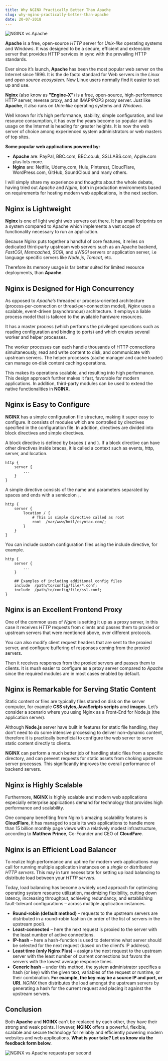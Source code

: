 ```yaml
---
title: Why NGINX Practically Better Than Apache
slug: why-nginx-practically-better-than-apache
date: 20-07-2018
---
```


![NGINX vs Apache](/nginx-vs-apache/media/nginx-vs-apache.png)

**Apache** is a free, open-source _HTTP_ server for _Unix-like_ operating systems and _Windows_.
It was designed to be a secure, efficient and extensible server that provides HTTP services in sync with the prevailing HTTP standards.

Ever since it’s launch, **Apache** has been the most popular web server on the Internet since 1996.
It is the de facto standard for Web servers in the _Linux_ and _open source ecosystem_.
New Linux users normally find it easier to set up and use.

**Nginx** (also know as **"Engine-X"**) is a free, open-source, high-performance HTTP server, reverse proxy, and an IMAP/POP3 proxy server.
Just like **Apache**, it also runs on _Unix-like_ operating systems and _Windows_.

Well known for it’s high performance, stability, simple configuration, and low resource consumption, it has over the years become so popular and its usage on the Internet is heading for greater heights.
It is now the web server of choice among experienced system administrators or web masters of top sites.

**Some popular web applications powered by:**

* **Apache** are: PayPal, BBC.com, BBC.co.uk, SSLLABS.com, Apple.com plus lots more.
* **Nginx** are: Netflix, Udemy.com, Hulu, Pinterest, CloudFlare, WordPress.com, GitHub, SoundCloud and many others.

I will simply share my experience and thoughts about the whole debate, having tried out _Apache_ and _Nginx_, both in production environments based on requirements for hosting modern web applications,
in the next section.

## Nginx is Lightweight

**Nginx** is one of light weight web servers out there.
It has small footprints on a system compared to Apache which implements a vast scope of functionality necessary to run an application.

Because Nginx puts together a handful of core features,
it relies on dedicated third‑party upstream web servers such
as an Apache backend, _FastCGI_, _Memcached_, _SCGI_, and _uWSGI_ servers or application server,
i.e language specific servers like *Node.js*, *Tomcat*, etc.

Therefore its memory usage is far better suited for limited resource deployments, than **Apache**.

## Nginx is Designed for High Concurrency

As opposed to _Apache’s_ threaded or process-oriented architecture (process‑per‑connection or thread‑per‑connection model), *Nginx* uses a scalable, event-driven (asynchronous) architecture.
It employs a liable process model that is tailored to the available hardware resources.

It has a master process (which performs the privileged operations such as reading configuration and binding to ports) and which creates several worker and helper processes.

The worker processes can each handle thousands of HTTP connections simultaneously, read and write content to disk, and communicate with upstream servers. The helper processes (cache manager and cache loader) can manage on‑disk content caching operations.

This makes its operations scalable, and resulting into high performance.
This design approach further makes it fast, favorable for modern applications.
In addition, third‑party modules can be used to extend the native functionalities in **NGINX**.

## Nginx is Easy to Configure

**NGINX** has a simple configuration file structure, making it super easy to configure.
It consists of modules which are controlled by directives specified in the configuration file.
In addition, directives are divided into block directives and simple directives.

A block directive is defined by braces `{` and `}`.
If a block directive can have other directives inside braces, it is called a context such as events, http, server, and location.

```nginx
http {
    server {
        ...
    }
}
```

A simple directive consists of the name and parameters separated by spaces and ends with a semicolon `;`.

```nginx
http {
    server {
        location / {
            # This is simple directive called as root
            root  /var/www/hmtl/csyntax.com/;
        }
    }
}
```

You can include custom configuration files using the include directive, for example.

```nginx
http {
    server {
        ...
    }

    ## Examples of including additional config files
    include  /path/to/config/file/*.conf;
    include  /path/to/config/file/ssl.conf;
}
```

## Nginx is an Excellent Frontend Proxy

One of the common uses of *Nginx* is setting it up as a proxy server, in this case it receives _HTTP_ requests from clients and passes them to proxied or upstream servers that were mentioned above, over different protocols.

You can also modify client request headers that are sent to the proxied server, and configure buffering of responses coming from the proxied servers.

Then it receives responses from the proxied servers and passes them to clients.
It is mush easier to configure as a proxy server compared to *Apache* since the required modules are in most cases enabled by default.

## Nginx is Remarkable for Serving Static Content

Static content or files are typically files stored on disk on the server computer, for example **CSS styles**,**JavaScripts scripts** amd **images**.
Let’s consider a scenario where you using Nginx as a Front-End for Node.js (the application server).

Although **Node.js** server have built in features for static file handling, they don’t need to do some intensive processing to deliver non-dynamic content, therefore it is practically beneficial to configure the web server to serve static content directly to clients.

**NGINX** can perform a much better job of handling static files from a specific directory, and can prevent requests for static assets from choking upstream server processes.
This significantly improves the overall performance of backend servers.

## Nginx is Highly Scalable

Furthermore, **NGINX** is highly scalable and modern web applications especially enterprise applications demand for technology that provides high performance and scalability.

One company benefiting from Nginx’s amazing scalability features is __CloudFlare__,
it has managed to scale its web applications to handle more than 15 billion monthly page views with a relatively modest infrastructure, according to __Matthew Prince__, Co-Founder and CEO of __CloudFare__.

## Nginx is an Efficient Load Balancer

To realize high performance and uptime for modern web applications may call for running multiple application instances on a _single_ or _distributed HTTP servers_.
This may in turn necessitate for setting up load balancing to distribute load between your _HTTP servers_.

Today, load balancing has become a widely used approach for optimizing operating system resource utilization, maximizing flexibility, cutting down latency, increasing throughput, achieving redundancy, and establishing fault-tolerant configurations – across multiple application instances.

* **Round-robin (default method)** – requests to the upstream servers are distributed in a round-robin fashion (in order of the list of servers in the upstream pool).
* **Least-connected** – here the next request is proxied to the server with the least number of active connections.
* **IP-hash** – here a hash-function is used to determine what server should be selected for the next request (based on the client’s IP address).
* **Least time (only Nginx Plus)** – assigns the next request to the upstream server with the least number of current connections but favors the servers with the lowest average response times.
* **Generic hash** – under this method, the system administrator specifies a hash (or key) with the given text, variables of the request or runtime, or their combination. __For example, the key may be a source IP and port, or URI.__
_NGINX_ then distributes the load amongst the upstream servers by generating a hash for the current request and placing it against the upstream servers.

## Conclusion

Both **Apache** and **NGINX** can’t be replaced by each other, they have their strong and weak points. However, **NGINX** offers a powerful, flexible, scalable and secure technology for reliably and efficiently powering modern websites and web applications.
__What is your take? Let us know via the feedback form below.__

![NGINX vs Apache requests per second](/nginx-vs-apache/media/nginx-apache-reqs-sec.png)
